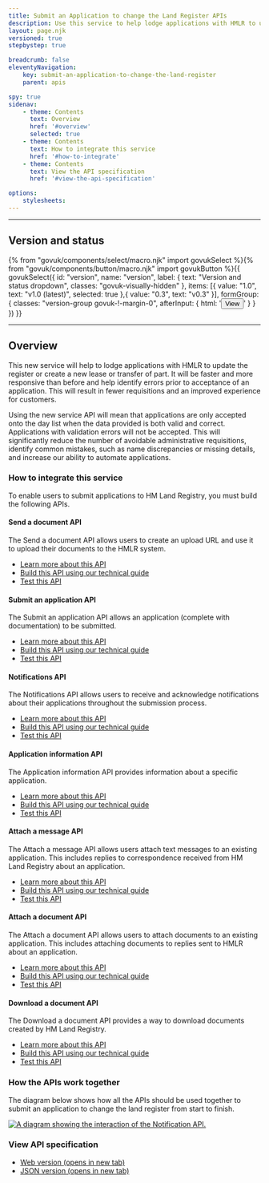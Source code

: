 ```yaml
---
title: Submit an Application to change the Land Register APIs
description: Use this service to help lodge applications with HMLR to update the register or create a new lease or transfer of part.
layout: page.njk
versioned: true
stepbystep: true

breadcrumb: false
eleventyNavigation:
    key: submit-an-application-to-change-the-land-register
    parent: apis

spy: true
sidenav:
    - theme: Contents
      text: Overview
      href: '#overview'
      selected: true
    - theme: Contents
      text: How to integrate this service
      href: '#how-to-integrate'
    - theme: Contents
      text: View the API specification
      href: '#view-the-api-specification'

options:
    stylesheets:
---
```


<hr class="govuk-section-break govuk-section-break--l govuk-section-break--visible">

<div class="bg-version-grid">
    <div>
        <h2 class="govuk-heading-m govuk-!-margin-0" id="version-and-status">Version and status</h2>
    </div>
    {% from "govuk/components/select/macro.njk" import govukSelect %}{% from "govuk/components/button/macro.njk" import govukButton %}{{ govukSelect({
  id: "version",
  name: "version",
  label: {
      text: "Version and status dropdown",
      classes: "govuk-visually-hidden"
  },
  items: [{
      value: "1.0",
      text: "v1.0 (latest)",
      selected: true
  },{
      value: "0.3",
      text: "v0.3"
  }],
  formGroup: {
      classes: "version-group govuk-!-margin-0",
      afterInput: {
          html: '<button type="submit" 
          class="govuk-button govuk-!-margin-0" 
          data-module="govuk-button"
          onclick="setVersion();"
          >View</button>'
      }
  }
}) }}
</div>

<hr class="govuk-section-break govuk-section-break--l govuk-section-break--visible">

<div class="govuk-grid-row">
  <section class="govuk-!-margin-top-5 govuk-grid-column-full">
    <h2 class="govuk-heading-m" id="overview">Overview</h2>
    <p class="govuk-body">
    This new service will help to lodge applications with HMLR to update the register or create a new lease or transfer of part. It will be faster and more responsive than before and help identify errors prior to acceptance of an application. This will result in fewer requisitions and an improved experience for customers. </p>
    <p class="govuk-body">Using the new service API will mean that applications are only accepted onto the day list when the data provided is both valid and correct. Applications with validation errors will not be accepted. This will significantly reduce the number of avoidable administrative requisitions, identify common mistakes, such as name discrepancies or missing details, and increase our ability to automate applications. 
    </p>
    <h3 class="govuk-heading-m govuk-!-margin-top-5" id="how-to-integrate">How to integrate this service</h3>
    <p class="govuk-body">To enable users to submit applications to HM Land Registry, you must build the following APIs.</p>
    <div class="govuk-accordion" data-module="govuk-accordion" id="accordion-default">
      <div class="govuk-accordion__section">
        <div class="govuk-accordion__section-header">
          <h4 class="govuk-accordion__section-heading">
            <span class="govuk-accordion__section-button" id="accordion-heading-1">
            Send a document API
            </span>
          </h4>
        <div class="govuk-accordion__section-summary govuk-body" id="accordion-with-summary-sections-summary-1">
        The Send a document API allows users to create an upload URL and use it to upload their documents to the HMLR system. 
        </div>
      </div>
      <div id="accordion-content-1" class="govuk-accordion__section-content">
        <ul class="govuk-list">
          <li>
            <a class="govuk-body govuk-link" href="/apis/send-a-document/1.0">Learn more about this API</a>
          </li>
          <li>
            <a class="govuk-body govuk-link" href="/apis/send-a-document/1.0/technical-guide">Build this API using our technical guide </a>
          </li>
          <li>
            <a class="govuk-body govuk-link" href="/apis/send-a-document/1.0/test-stubs">Test this API </a>
          </li>
        </ul>
      </div>
    </div>
    <div class="govuk-accordion__section">
      <div class="govuk-accordion__section-header">
        <h4 class="govuk-accordion__section-heading">
          <span class="govuk-accordion__section-button" id="accordion-heading-2">
          Submit an application API
          </span>
        </h4>
        <div class="govuk-accordion__section-summary govuk-body" id="accordion-with-summary-sections-summary-1">
        The Submit an application API allows an application (complete with documentation) to be submitted.
        </div>
      </div>
      <div id="accordion-content-2" class="govuk-accordion__section-content">
        <ul class="govuk-list">
          <li>
            <a class="govuk-body govuk-link" href="/apis/submit-an-application/1.0">Learn more about this API </a>
          </li>
          <li>
            <a class="govuk-body govuk-link" href="/apis/submit-an-application/1.0/technical-guide">Build this API using our technical guide </a>
          </li>
          <li>
            <a class="govuk-body govuk-link" href="/apis/submit-an-application/1.0/test-stubs">Test this API </a>
          </li>
        </ul>
      </div>
    </div>
    <div class="govuk-accordion__section">
      <div class="govuk-accordion__section-header">
        <h4 class="govuk-accordion__section-heading">
          <span class="govuk-accordion__section-button" id="accordion-heading-3">
          Notifications API
          </span>
        </h4>
        <div class="govuk-accordion__section-summary govuk-body" id="accordion-with-summary-sections-summary-1">
        The Notifications API allows users to receive and acknowledge notifications about their applications throughout the submission process.
        </div>
      </div>
      <div id="accordion-content-3" class="govuk-accordion__section-content">
        <ul class="govuk-list">
          <li>
            <a class="govuk-body govuk-link" href="/apis/notifications/1.0">Learn more about this API </a>
          </li>
          <li>
            <a class="govuk-body govuk-link" href="/apis/notifications/1.0/technical-guide">Build this API using our technical guide </a>
          </li>
          <li>
            <a class="govuk-body govuk-link" href="/apis/notifications/1.0/test-stubs">Test this API </a>
          </li>
        </ul>
      </div>
    </div>
    <div class="govuk-accordion__section">
      <div class="govuk-accordion__section-header">
        <h4 class="govuk-accordion__section-heading">
          <span class="govuk-accordion__section-button" id="accordion-heading-4">
          Application information API
          </span>
        </h4>
        <div class="govuk-accordion__section-summary govuk-body" id="accordion-with-summary-sections-summary-1">
        The Application information API provides information about a specific application.
        </div>
      </div>
      <div id="accordion-content-4" class="govuk-accordion__section-content">
        <ul class="govuk-list">
          <li>
            <a class="govuk-body govuk-link" href="/apis/application-information/1.0">Learn more about this API </a>
          </li>
          <li>
            <a class="govuk-body govuk-link" href="/apis/application-information/1.0/technical-guide">Build this API using our technical guide </a>
          </li>
          <li>
            <a class="govuk-body govuk-link" href="/apis/application-information/1.0/test-stubs">Test this API </a>
          </li>
        </ul>
      </div>
    </div>
    <div class="govuk-accordion__section">
      <div class="govuk-accordion__section-header">
        <h4 class="govuk-accordion__section-heading">
          <span class="govuk-accordion__section-button" id="accordion-heading-5">
          Attach a message API
          </span>
        </h4>
        <div class="govuk-accordion__section-summary govuk-body" id="accordion-with-summary-sections-summary-1">
        The Attach a message API allows users attach text messages to an existing application. This includes replies to correspondence received from HM Land Registry about an application.
        </div>
      </div>
      <div id="accordion-content-5" class="govuk-accordion__section-content">
        <ul class="govuk-list">
          <li>
            <a class="govuk-body govuk-link" href="/apis/attach-a-message/1.0">Learn more about this API </a>
          </li>
          <li>
            <a class="govuk-body govuk-link" href="/apis/attach-a-message/1.0/technical-guide">Build this API using our technical guide </a>
          </li>
          <li>
            <a class="govuk-body govuk-link" href="/apis/attach-a-message/1.0/test-stubs">Test this API </a>
          </li>
        </ul>
      </div>
    </div>
    <div class="govuk-accordion__section">
      <div class="govuk-accordion__section-header">
        <h4 class="govuk-accordion__section-heading">
          <span class="govuk-accordion__section-button" id="accordion-heading-6">
          Attach a document API
          </span>
        </h4>
        <div class="govuk-accordion__section-summary govuk-body" id="accordion-with-summary-sections-summary-1">
        The Attach a document API allows users to attach documents to an existing application. This includes attaching documents to replies sent to HMLR about an application.
        </div>
      </div>
      <div id="accordion-content-6" class="govuk-accordion__section-content">
        <ul class="govuk-list">
          <li>
            <a class="govuk-body govuk-link" href="/apis/attach-a-document/1.0">Learn more about this API </a>
          </li>
          <li>
            <a class="govuk-body govuk-link" href="/apis/attach-a-document/1.0/technical-guide">Build this API using our technical guide </a>
          </li>
          <li>
            <a class="govuk-body govuk-link" href="/apis/attach-a-document/1.0/test-stubs">Test this API </a>
          </li>
        </ul>
      </div>
    </div>
    <div class="govuk-accordion__section">
      <div class="govuk-accordion__section-header">
        <h4 class="govuk-accordion__section-heading">
          <span class="govuk-accordion__section-button" id="accordion-heading-7">
          Download a document API
          </span>
        </h4>
        <div class="govuk-accordion__section-summary govuk-body" id="accordion-with-summary-sections-summary-1">
        The Download a document API provides a way to download documents created by HM Land Registry.
        </div>
      </div>
      <div id="accordion-content-7" class="govuk-accordion__section-content">
        <ul class="govuk-list">
          <li>
            <a class="govuk-body govuk-link" href="/apis/download-a-document/1.0">Learn more about this API </a>
          </li>
          <li>
            <a class="govuk-body govuk-link" href="/apis/download-a-document/1.0/technical-guide">Build this API using our technical guide </a>
          </li>
          <li>
            <a class="govuk-body govuk-link" href="/apis/download-a-document/1.0/test-stubs">Test this API </a>
          </li>
        </ul>
      </div>
    </div>
  </div>
  <h3 class="govuk-heading-m govuk-!-margin-top-5" id="how-apis-work-together">How the APIs work together</h3>
    <p class="govuk-body">The diagram below shows how all the APIs should be used together to submit an application to change the land register from start to finish. </p>
  <a target="_blank" href="/assets/images/allAPIsDiagram_v4.png">
  <img src="/assets/images/allAPIsDiagram_v3.png" alt="A diagram showing the interaction of the Notification API.">
  </a>
  <h3 class="govuk-heading-m" id="view-the-api-specification">View API specification</h3>
  <ul class="govuk-list">
    <li>
      <a class="govuk-body govuk-link" href="https://landregistry.github.io/bgtechdoc/documents/submit-an-application-to-change-the-register/v1.0/openapi.html"
      rel="noreferrer noopener" target="_blank">Web version (opens in new tab)</a>
    </li>
    <li>
      <a class="govuk-body govuk-link" href="https://landregistry.github.io/bgtechdoc/documents/submit-an-application-to-change-the-register/v1.0/openapi.json"
      rel="noreferrer noopener" target="_blank">JSON version (opens in new tab)</a>
    </li>
  </ul>
</section>

</div>
